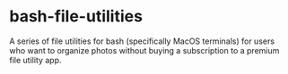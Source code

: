 # bash-file-utilities
A series of file utilities for bash (specifically MacOS terminals) for users who want to organize photos without buying a subscription to a premium file utility app.
